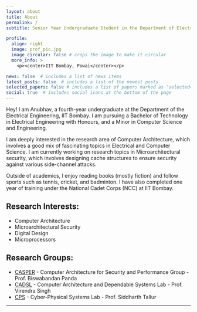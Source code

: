 ```yaml
---
layout: about
title: About
permalink: /
subtitle: Senior Year Undergraduate Student in the Department of Electrical Engineering, IIT Bombay

profile:
  align: right
  image: prof_pic.jpg
  image_circular: false # crops the image to make it circular
  more_info: >
    <p><center>IIT Bombay, Powai</center></p>

news: false  # includes a list of news items
latest_posts: false  # includes a list of the newest posts
selected_papers: false # includes a list of papers marked as "selected={true}"
social: true  # includes social icons at the bottom of the page
---
```


Hey! I am Anubhav, a fourth-year undergraduate at the Department of the Electrical Engineering, IIT Bombay. I am pursuing a Bachelor of Technology in Electrical Engineering with Honours, and a Minor in Computer Science and Engineering.

I am deeply interested in the research area of Computer Architecture, which involves a good mix of fascinating topics in Electrical and Computer Science. I am currently working on research topics in Microarchitectural security, which involves designing cache structures to ensure security against various side-channel attacks.

Outside of academics, I enjoy reading books (mostly fiction) and follow sports such as tennis, cricket, and badminton. I have also completed one year of training under the National Cadet Corps (NCC) at IIT Bombay.

Research Interests:
------------------
* Computer Architecture
* Microarchitectural Security
* Digital Design
* Microprocessors

Research Groups:
---------------
* [CASPER](https://casper-iitb.github.io/) - Computer Architecture for Security and Performance Group - Prof. Biswabandan Panda
* [CADSL](https://www.ee.iitb.ac.in/~cadsl/index.php) - Computer Architecture and Dependable Systems Lab - Prof. Virendra Singh
* [CPS](http://www.ee.iitb.ac.in/~stallur/contact/) - Cyber-Physical Systems Lab - Prof. Siddharth Tallur

---------------------

